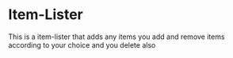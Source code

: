 # Item-Lister
This is a item-lister that adds any items you add and remove items according to your choice and you delete also
